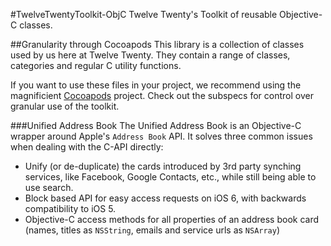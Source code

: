 #TwelveTwentyToolkit-ObjC
Twelve Twenty's Toolkit of reusable Objective-C classes.

##Granularity through Cocoapods
This library is a collection of classes used by us here at Twelve Twenty. They contain a range of classes, categories and regular C utility functions.

If you want to use these files in your project, we recommend using the magnificient [Cocoapods](http://cocoapods.org) project. Check out the subspecs for control over granular use of the toolkit.

###Unified Address Book
The Unified Address Book is an Objective-C wrapper around Apple's `Address Book` API. It solves three common issues when dealing with the C-API directly:

+ Unify (or de-duplicate) the cards introduced by 3rd party synching services, like Facebook, Google Contacts, etc., while still being able to use search.
+ Block based API for easy access requests on iOS 6, with backwards compatibility to iOS 5.
+ Objective-C access methods for all properties of an address book card (names, titles as `NSString`, emails and service urls as `NSArray`)